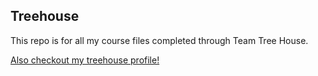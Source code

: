 ## Treehouse

This repo is for all my course files completed through Team Tree House.

[Also checkout my treehouse profile!](https://teamtreehouse.com/abdirashiidjama)
